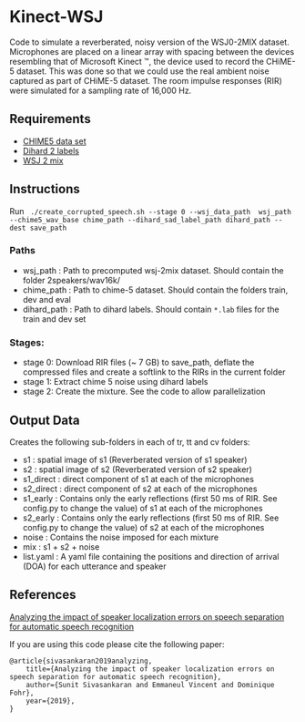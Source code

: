 # Kinect-WSJ
Code to simulate a reverberated, noisy version of the WSJ0-2MIX dataset. Microphones are placed on a linear array with spacing between the devices resembling that of Microsoft Kinect &trade;, the device used to record the CHiME-5 dataset. This was done so that we could use the real ambient noise captured as part of CHiME-5 dataset. The room impulse responses (RIR) were simulated for a sampling rate of 16,000 Hz.


## Requirements
* [CHIME5 data set](http://spandh.dcs.shef.ac.uk/chime_challenge/CHiME5)
* [Dihard 2 labels](https://coml.lscp.ens.fr/dihard/index.html)
* [WSJ 2 mix](http://www.merl.com/demos/deep-clustering/create-speaker-mixtures.zip)

## Instructions

Run ``` ./create_corrupted_speech.sh --stage 0 --wsj_data_path  wsj_path --chime5_wav_base chime_path --dihard_sad_label_path dihard_path --dest save_path```

### Paths
* wsj_path :  Path to precomputed wsj-2mix dataset. Should contain the folder 2speakers/wav16k/
* chime_path : Path to chime-5 dataset. Should contain the folders train, dev and eval
* dihard_path : Path to dihard labels. Should contain ```*.lab``` files for the train and dev set


### Stages:
* stage 0:  Download RIR files (~ 7 GB) to save_path, deflate the compressed files and create a softlink to the RIRs in the current folder
* stage 1:  Extract chime 5 noise using dihard labels
* stage 2:  Create the mixture. See the code to allow parallelization

## Output Data
Creates the following sub-folders in each of tr, tt and cv folders:

* s1 : spatial image of s1 (Reverberated version of s1 speaker)
* s2 : spatial image of s2 (Reverberated version of s2 speaker)
* s1_direct :  direct component of s1 at each of the microphones
* s2_direct : direct component of s2 at each of the microphones
* s1_early : Contains only the early reflections (first 50 ms of RIR. See config.py to change the value) of s1 at each of the microphones
* s2_early : Contains only the early reflections (first 50 ms of RIR. See config.py to change the value) of s2 at each of the microphones
* noise : Contains the noise imposed for each mixture
* mix : s1 + s2 + noise
* list.yaml : A yaml file containing the positions and direction of arrival (DOA) for each utterance and speaker


## References

[Analyzing the impact of speaker localization errors on speech separation for automatic speech recognition](https://arxiv.org/abs/1910.11114)


If you are using this code please cite the following paper:

```
@article{sivasankaran2019analyzing,
    title={Analyzing the impact of speaker localization errors on speech separation for automatic speech recognition},
    author={Sunit Sivasankaran and Emmaneul Vincent and Dominique Fohr},
    year={2019},
}
```

